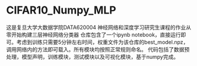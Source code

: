 # CIFAR10_Numpy_MLP
这是复旦大学大数据学院DATA620004 神经网络和深度学习研究生课程的作业从零开始构建三层神经网络分类器
仓库包含了一个ipynb notebook，直接运行即可。考虑到训练只需要5分钟左右时间，权重文件为该仓库的best_model.npz，调用网络内的方法即可载入。所有模块均按照正常规则命名。
代码包括了数据预处理，模型声明，训练模块，测试模块以及可视化模块，基于numpy完成。
